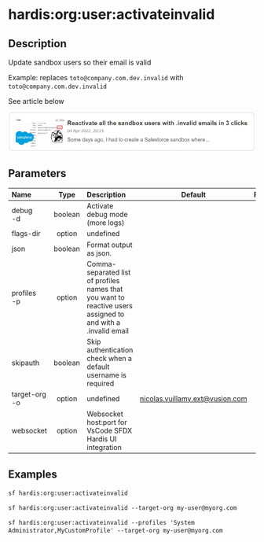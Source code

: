 <!-- This file has been generated with command 'sf hardis:doc:plugin:generate'. Please do not update it manually or it may be overwritten -->
# hardis:org:user:activateinvalid

## Description

Update sandbox users so their email is valid

  Example: replaces `toto@company.com.dev.invalid` with `toto@company.com.dev.invalid`

See article below

[![Reactivate all the sandbox users with .invalid emails in 3 clicks](https://github.com/hardisgroupcom/sfdx-hardis/raw/main/docs/assets/images/article-invalid-email.jpg)](https://nicolas.vuillamy.fr/reactivate-all-the-sandbox-users-with-invalid-emails-in-3-clicks-2265af4e3a3d)


## Parameters

| Name              |  Type   | Description                                                                                                  |              Default              | Required | Options |
|:------------------|:-------:|:-------------------------------------------------------------------------------------------------------------|:---------------------------------:|:--------:|:-------:|
| debug<br/>-d      | boolean | Activate debug mode (more logs)                                                                              |                                   |          |         |
| flags-dir         | option  | undefined                                                                                                    |                                   |          |         |
| json              | boolean | Format output as json.                                                                                       |                                   |          |         |
| profiles<br/>-p   | option  | Comma-separated list of profiles names that you want to reactive users assigned to and with a .invalid email |                                   |          |         |
| skipauth          | boolean | Skip authentication check when a default username is required                                                |                                   |          |         |
| target-org<br/>-o | option  | undefined                                                                                                    | <nicolas.vuillamy.ext@vusion.com> |          |         |
| websocket         | option  | Websocket host:port for VsCode SFDX Hardis UI integration                                                    |                                   |          |         |

## Examples

```shell
sf hardis:org:user:activateinvalid
```

```shell
sf hardis:org:user:activateinvalid --target-org my-user@myorg.com
```

```shell
sf hardis:org:user:activateinvalid --profiles 'System Administrator,MyCustomProfile' --target-org my-user@myorg.com
```


